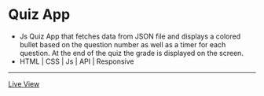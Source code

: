 # Quiz App
  -	Js Quiz App that fetches data from JSON file and displays a colored bullet based on the question number as well as a timer for each question. At the end of the quiz the grade is displayed on the screen. 
  -	HTML | CSS | Js | API | Responsive

<hr>
<a href="https://ziad-ahmed22.github.io/Quiz_App/">Live View</a>
